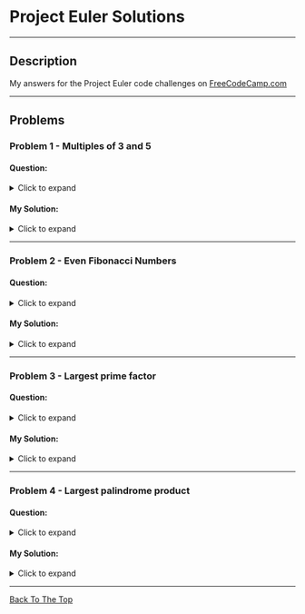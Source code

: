 # Project Euler Solutions

---

## Description

My answers for the Project Euler code challenges on [FreeCodeCamp.com](https://www.freecodecamp.org/learn/coding-interview-prep/#project-euler)

---

## Problems

### Problem 1 - Multiples of 3 and 5

#### Question: </br>

<details>
  <summary>Click to expand</summary>

> If we list all the natural numbers below 10 that are multiples of 3 or 5, we get 3, 5, 6 and 9. The sum of these multiples is 23.</br></br>Find the sum of all the multiples of 3 or 5 below the provided parameter value number.

</details>

#### My Solution: </br>

<details>
  <summary>Click to expand</summary>
  
```javascript
function multiplesOf3and5(number) {
  let result = 0;
  for (let i = 0; i < number; i++) {
    if (i % 3 === 0 || i % 5 === 0) {
      result += i;
    }
  }
  return result;
}

multiplesOf3and5(1000);

````
</details>

---

### Problem 2 - Even Fibonacci Numbers

#### Question: </br>

<details>
<summary>Click to expand</summary>

> Each new term in the Fibonacci sequence is generated by adding the previous two terms. By starting with 1 and 2, the first 10 terms will be:</br></br>1, 2, 3, 5, 8, 13, 21, 34, 55, 89, ...</br></br>Find the sum of all the multiples of 3 or 5 below the provided parameter value number.

</details>

#### My Solution: </br>

<details>
<summary>Click to expand</summary>

```javascript
function fiboEvenSum(n) {
  let n1 = 1;
  let n2 = n1;
  let evenSum = 0;
  for (let i = 0; i < n; i++) {
    let sum = n1 + n2;
    if (sum > n) {
      break;
    } else if (sum % 2 === 0) {
      evenSum += sum;
    }
    n1 = n2;
    n2 = sum;
  }
  return evenSum;
}

fiboEvenSum(10);
````

</details>

---

### Problem 3 - Largest prime factor

#### Question: </br>

<details>
<summary>Click to expand</summary>

> The prime factors of 13195 are 5, 7, 13 and 29.</br></br>What is the largest prime factor of the given number?

</details>

#### My Solution: </br>

<details>
<summary>Click to expand</summary>

```javascript
function largestPrimeFactor(number) {
  const primeFactors = [];
  for (let i = 1; i <= number; i++) {
    if (number % i === 0) {
      let facStorage = [];
      for (let j = 1; j <= i; j++) {
        if (i % j === 0) {
          facStorage.push(j);
        }
      }
      if (facStorage.length <= 2) {
        primeFactors.push(i);
      }
    }
  }
  return primeFactors[primeFactors.length - 1];
}

largestPrimeFactor(13195);
```

</details>

---

### Problem 4 - Largest palindrome product

#### Question: </br>

<details>
<summary>Click to expand</summary>

> A palindromic number reads the same both ways. The largest palindrome made from the product of two 2-digit numbers is 9009 = 91 × 99.</br></br>Find the largest palindrome made from the product of two n-digit numbers.

</details>

#### My Solution: </br>

<details>
<summary>Click to expand</summary>

```javascript
const palindromeFinder = (numStr) => {
  if (numStr.length <= 1) return true;

  if (numStr[0] === numStr[numStr.length - 1]) {
    return palindromeFinder(numStr.slice(1, numStr.length - 1));
  } else return false;
};

const largestPalindromeProduct = (n) => {
  let num = 10 ** n - 1;
  let maxPal = 0;

  for (let i = num; i > 0; i--) {
    for (let j = i; j > 0; j--) {
      let product = j * i;
      if (palindromeFinder(product.toString())) {
        if (product > maxPal) maxPal = product;
      }
    }
  }
  return maxPal;
};

largestPalindromeProduct(2);
```

</details>

---

[Back To The Top](#project-euler-solutions)
